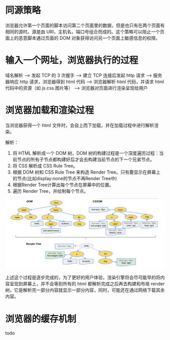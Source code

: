 # 同源策略

浏览器允许第一个页面的脚本访问第二个页面里的数据，但是也只有在两个页面有相同的源时。源是由 URI，主机名，端口号组合而成的。这个策略可以阻止一个页面上的恶意脚本通过页面的 DOM 对象获得访问另一个页面上敏感信息的权限。

# 输入一个网址，浏览器执行的过程

域名解析 --> 发起 TCP 的 3 次握手 --> 建立 TCP 连接后发起 http 请求 --> 服务器响应 http 请求，浏览器得到 html 代码 --> 浏览器解析 html 代码，并请求 html 代码中的资源（如 js.css.图片等） --> 浏览器对页面进行渲染呈现给用户

# 浏览器加载和渲染过程

当浏览器获得一个 html 文件时，会自上而下加载，并在加载过程中进行解析渲染。

解析：

1.  将 HTML 解析成一个 DOM 树，DOM 树的构建过程是一个深度遍历过程：当前节点的所有子节点都构建好后才会去构建当前节点的下一个兄弟节点。
2.  将 CSS 解析成 CSS Rule Tree。
3.  根据 DOM 树和 CSS Rule Tree 来构造 Render Tree。只有要显示在屏幕上的节点(比如display:none的节点不再Render Tree中)
4.  根据Render Tree计算出每个节点在屏幕中的位置。
5.  遍历 Render Tree，并绘制每个节点。

![RenderTree](img/RenderTree.jpg)

上述这个过程是逐步完成的，为了更好的用户体验，渲染引擎将会尽可能早的将内容呈现到屏幕上，并不会等到所有的 html 都解析完成之后再去构建和布局 render 树。它是解析完一部分内容就显示一部分内容，同时，可能还在通过网络下载其余内容。

# 浏览器的缓存机制

todo
